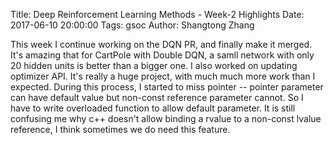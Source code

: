 Title: Deep Reinforcement Learning Methods - Week-2 Highlights
Date: 2017-06-10 20:00:00
Tags: gsoc
Author: Shangtong Zhang

This week I continue working on the DQN PR, and finally make it merged. It's amazing that for CartPole with Double DQN, a samll network with only 20 hidden units is better than a bigger one. I also worked on updating optimizer API. It's really a huge project, with much much more work than I expected. During this process, I started to miss pointer -- pointer parameter can have default value but non-const reference parameter cannot. So I have to write overloaded function to allow default parameter. It is still confusing me why c++ doesn't allow binding a rvalue to a non-const lvalue reference, I think sometimes we do need this feature.
